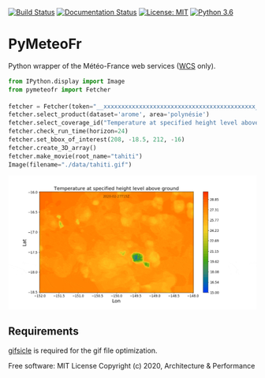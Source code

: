 
[![Build Status](https://travis-ci.org/aetperf/pymeteofr.svg?branch=master)](https://travis-ci.org/aetperf/pymeteofr)
[![Documentation Status](https://readthedocs.org/projects/docs/badge/?version=latest)](https://pymeteofr.readthedocs.io/en/latest/)
[![License: MIT](https://img.shields.io/badge/License-MIT-brightgreen.svg)](https://opensource.org/licenses/MIT)
[![Python 3.6](https://img.shields.io/badge/python-3.6+-brightgreen.svg)](https://www.python.org/downloads/release/python-360/)

# PyMeteoFr

Python wrapper of the Météo-France web services ([WCS](https://www.ogc.org/standards/wcs) only).

```python
from IPython.display import Image
from pymeteofr import Fetcher

fetcher = Fetcher(token="__xxxxxxxxxxxxxxxxxxxxxxxxxxxxxxxxxxxxxxxxxxx__")
fetcher.select_product(dataset='arome', area='polynésie')
fetcher.select_coverage_id("Temperature at specified height level above ground")
fetcher.check_run_time(horizon=24)
fetcher.set_bbox_of_interest(208, -18.5, 212, -16)
fetcher.create_3D_array()
fetcher.make_movie(root_name="tahiti")
Image(filename="./data/tahiti.gif")
```
<p align="center">
  <img width="800" src="tahiti.gif" alt="tahiti.gif">
</p>

## Requirements

[gifsicle](https://www.lcdf.org/gifsicle/) is required for the gif file optimization.


Free software: MIT License
Copyright (c) 2020, Architecture & Performance